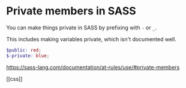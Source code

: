 # Private members in SASS

You can make things private in SASS by prefixing with `-` or `_`.

This includes making variables private, which isn't documented well.
```scss
$public: red;
$-private: blue;
```

https://sass-lang.com/documentation/at-rules/use/#private-members

[[css]]